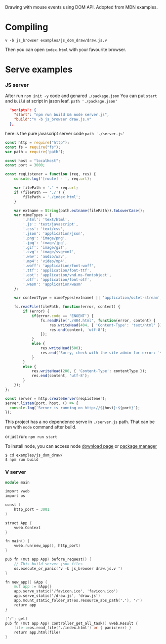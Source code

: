 Drawing with mouse events using DOM API. Adopted from MDN examples.

# Compiling
```
v -b js_browser examples/js_dom_draw/draw.js.v
```

Then you can open `index.html` with your favourite browser.
# Serve examples

### JS server
After run `npm init -y` code and genared `./package.json`
You can put `start` and `build` at script in jason leaf.
`path './package.json'`
```json
  "scripts": {
    "start": "npm run build && node server.js",
    "build":"v -b js_browser draw.js.v"
  },

```
here is the pure javascript server code
`path './server.js'`

```javascript
const http = require("http");
const fs = require("fs");
var path = require('path');

const host = "localhost";
const port = 3000;

const reqListener = function (req, res) {
    console.log('[route] - ', req.url);

    var filePath = '.' + req.url;
    if (filePath == './') {
        filePath = './index.html';
    }

    var extname = String(path.extname(filePath)).toLowerCase();
    var mimeTypes = {
        '.html': 'text/html',
        '.js': 'text/javascript',
        '.css': 'text/css',
        '.json': 'application/json',
        '.png': 'image/png',
        '.jpg': 'image/jpg',
        '.gif': 'image/gif',
        '.svg': 'image/svg+xml',
        '.wav': 'audio/wav',
        '.mp4': 'video/mp4',
        '.woff': 'application/font-woff',
        '.ttf': 'application/font-ttf',
        '.eot': 'application/vnd.ms-fontobject',
        '.otf': 'application/font-otf',
        '.wasm': 'application/wasm'
    };

    var contentType = mimeTypes[extname] || 'application/octet-stream';

    fs.readFile(filePath, function(error, content) {
        if (error) {
            if(error.code == 'ENOENT') {
                fs.readFile('./404.html', function(error, content) {
                    res.writeHead(404, { 'Content-Type': 'text/html' });
                    res.end(content, 'utf-8');
                });
            }
            else {
                res.writeHead(500);
                res.end('Sorry, check with the site admin for error: '+error.code+' ..\n');
            }
        }
        else {
            res.writeHead(200, { 'Content-Type': contentType });
            res.end(content, 'utf-8');
        }
    });
};

const server = http.createServer(reqListener);
server.listen(port, host, () => {
  console.log(`Server is running on http://${host}:${port}`);
});

```

This project has a no dependence serve in `./server.js` path.
That can be run with `node` command after build.

or just run: `npm run start`

To install node, you can access node [download page](https://nodejs.org/en/download/) 
or [package manager](https://nodejs.org/en/download/package-manager)

```
$ cd examples/js_dom_draw/
$ npm run build
```


### V server
```v ignore
module main

import vweb
import os

const (
    http_port = 3001
)

struct App {
    vweb.Context
}

fn main() {
    vweb.run(new_app(), http_port)
}

pub fn (mut app App) before_request() {
    // This build server json files
    os.execute_or_panic('v -b js_browser draw.js.v ')
}

fn new_app() &App {
    mut app := &App{}
    app.serve_static('/favicon.ico', 'favicon.ico')
    app.serve_static('/draw.js', 'draw.js')
    app.mount_static_folder_at(os.resource_abs_path('.'), '/')
    return app
}

['/'; get]
pub fn (mut app App) controller_get_all_task() vweb.Result {
    file :=os.read_file('./index.html') or { panic(err) }
    return app.html(file)
}
```